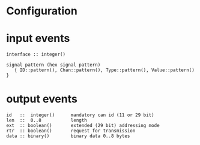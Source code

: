 
Configuration
=============

# input events

    interface :: integer()

    signal pattern (hex signal pattern)
       { ID::pattern(), Chan::pattern(), Type::pattern(), Value::pattern() }

# output events

    id   ::  integer()      mandatory can id (11 or 29 bit)
    len  ::  0..8           length
    ext  :: boolean()       extended (29 bit) addressing mode
    rtr  :: boolean()       request for transmission
    data :: binary()        binary data 0..8 bytes

